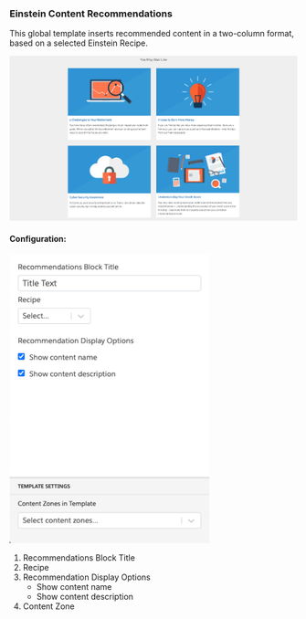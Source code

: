 ### Einstein Content Recommendations

This global template inserts recommended content in a two-column format, based on a selected Einstein Recipe.

![Einstein Content Recommendations Template](template.png)

#### Configuration:
<img src="config.png" alt="Einstein Content Recommendations Configuration" width="350px"/>

1. Recommendations Block Title
2. Recipe
3. Recommendation Display Options
    - Show content name
    - Show content description
4. Content Zone